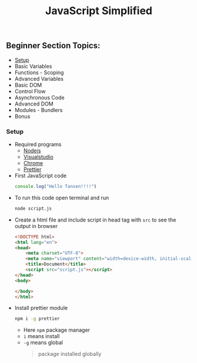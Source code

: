 <div align="center">
<h1>JavaScript Simplified</h1>
</div>

</br>

## Beginner Section Topics:
- [Setup](#setup)
- Basic Variables
- Functions - Scoping
- Advanced Variables
- Basic DOM
- Control Flow
- Asynchronous Code
- Advanced DOM
- Modules - Bundlers
- Bonus

### Setup
- Required programs
  - [Nodejs](https://nodejs.org/en)
  - [Visualstudio](https://code.visualstudio.com/)
  - [Chrome](https://www.google.com/chrome/)
  - [Prettier](https://marketplace.visualstudio.com/items?itemName=esbenp.prettier-vscode)
- First JavaScript code
  ```js
  console.log("Hello Tansen!!!!")
  ```
- To run this code open terminal and run
  ```bash
  node script.js
  ```
- Create a html file and include script in head tag with `src` to see the output in browser 
  ```html
  <!DOCTYPE html>
  <html lang="en">
  <head>
      <meta charset="UTF-8">
      <meta name="viewport" content="width=device-width, initial-scale=1.0">
      <title>Document</title>
      <script src="script.js"></script>
  </head>
  <body>
  
  </body>
  </html>
  ```
- Install prettier module
  ```bash
  npm i -g prettier
  ```
  - Here `npm` package manager
  - `i` means install
  - `-g` means global
    > package installed globally